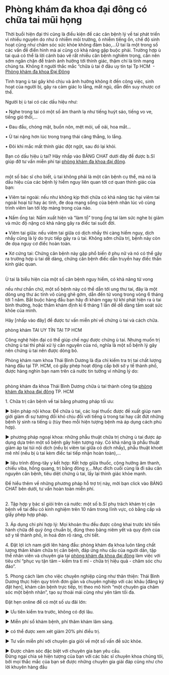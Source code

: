 <H1>Phòng khám đa khoa đại đông có chữa tai mũi họng</H1>

<p>Thời buổi hiện đại thì cũng là điều kiện để các căn bệnh lý về tai phát triển vì nhiều nguyên do như ô nhiễm môi trường, ô nhiễm tiếng ồn, chế độ sinh hoạt cũng như chăm sóc sức khỏe không đảm bảo,...Ù tai là một trong số các vấn đề điển hình mà ai cũng có khả năng gặp buộc phải. Trường hợp ù tai quá có thể là lời cảnh báo về rất nhiều căn bệnh nghiêm trọng, cần nên sớm ngăn chặn để tránh ảnh hưởng tới thính giác, thậm chí là tính mạng chúng ta. Không ít người thắc mắc &ldquo;chữa ù tai ở đâu uy tín tại Tp HCM &nbsp;- <a href="http://raovat.vnexpress.net/dich-vu/dich-vu-gia-dinh/phong-kham-da-khoa-dai-dong-lua-dao-bia-dat-687714.html">Phòng khám đa khoa Đại Đông</a></p>

<p>Tình trạng ù tai gây khó chịu và ảnh hưởng không ít đến công việc, sinh hoạt của người bị, gây ra cảm giác lo lắng, mất ngủ, dẫn đến suy nhược cơ thể.</p>

<p>Người bị ù tai có các dấu hiệu như:</p>

<p>&bull; Nghe trong tai có một số âm thanh lạ như tiếng huýt sáo, tiếng vo ve, tiếng gió thổi,...</p>

<p>&bull; Đau đầu, chóng mặt, buồn nôn, mệt mỏi, uể oải, hoa mắt...</p>

<p>&bull; Ù tai nặng hơn lúc trong trạng thái căng thẳng, lo lắng.</p>

<p>&bull; Đôi khi mắc mất thính giác đột ngột, sau đó lại khỏi.</p>

<p>Bạn có dấu hiệu ù tai? Hãy nhấp vào BẢNG CHAT dưới đây để được b.Sĩ giúp đỡ tư vấn miễn phí tại <a href="http://dakhoadaidong.vn/gioi-thieu-phong-kham-da-khoa-dai-dong.html">phòng khám đa khoa đại đông</a>.</p>

<p><br />
một số bác sĩ cho biết, ù tai không phải là một căn bệnh cụ thể, mà nó là dấu hiệu của các bệnh lý hiểm nguy liên quan tới cơ quan thính giác của bạn:</p>

<p>&diams; Viêm tai ngoài: nếu như không kịp thời chữa có khả năng tác hại viêm tai ngoài hoại tử hay ác tính, đe doạ mạng sống của bệnh nhân lúc vô cùng trình viêm lan tới lớp màng trong của não.</p>

<p>&diams; Nấm ống tai: Nấm xuất hiện và &ldquo;làm tổ&rdquo; trong ống tai làm sức nghe bị giảm và mức độ nặng có khả năng gây ra điếc tai suốt đời.</p>

<p>&diams; Viêm tai giữa: nếu viêm tai giữa có dịch nhầy thì càng hiểm nguy, dịch nhầy cũng là lý do trực tiếp gây ra ù tai. Không sớm chữa trị, bệnh này còn đe dọa nguy cơ điếc hoàn toàn.</p>

<p>&diams; Xơ cứng tai: Chứng căn bệnh này gặp phổ biến ở phụ nữ và nó có thể gây ra trường hợp ù tai dễ dàng, chứng căn bệnh điếc dẫn truyền hay điếc thần kinh giác quan.</p>

<p><br />
Ù tai là biểu hiện của một số căn bệnh nguy hiểm, có khả năng tử vong</p>

<p>nếu như chần chừ, một số bệnh này có thể dẫn tới ung thư tai, đây là một dòng ung thư ác tính vô cùng ghê gớm, dẫn đến tử vong trong vòng 6 tháng tới 1 năm. Bắt buộc hàng đầu bạn hãy đi khám ngay từ khi phát hiện ra ù tai bình thường, hoặc thăm khám định kì 6 tháng 1 lần để dễ dàng tầm soát sức khỏe của mình.</p>

<p>Hãy [nhấp vào đây] để được tư vấn miễn phí về chứng ù tai và cách chữa.</p>

<p>phòng khám TAI UY TÍN TẠI TP HCM</p>

<p>Công nghệ hiện đại có thể giúp chế ngự được chứng ù tai. Nhưng muốn trị chứng ù tai thì phải xử lý căn nguyên của nó, nghĩa là một số bệnh lý gây nên chứng ù tai nên được dòng bỏ.</p>

<p>Phòng khám nam khoa Thái Bình Dương là địa chỉ kiểm tra trị tai chất lượng hàng đầu tại TP. HCM, có giấy phép hoạt động cấp bởi sở y tế thành phố, được hàng nghìn bạn nam trên cả nước tin tưởng vì những lý do:</p>

<p><br />
phòng khám đa khoa Thái Bình Dương chữa ù tai thành công tịa <a href="http://plo.vn/suc-khoe/phong-kham-dai-dong-co-tot-khong-717706.html">phòng khám đa khoa đại đông</a>&nbsp;TP. HCM</p>

<p>1. Chữa trị căn bệnh về tai bằng phương pháp tối ưu:</p>

<p>► biện pháp nội khoa: Để chữa ù tai, các loại thuốc được đề xuất giúp nam giới giảm đi sự tương đối khó chịu đối với tiếng ù trong tai hay cắt đứt những bệnh lý sinh ra tiếng ù (tùy theo mỗi hiện tượng bệnh mà áp dụng cách phù hợp).</p>

<p>► phương pháp ngoại khoa: những phẫu thuật chữa trị chứng ù tai được áp dụng dựa trên một số bệnh gây hiện tượng này. Có khả năng là phẫu thuật giảm áp tai túi nội dịch (nếu bị viêm tai giữa có dịch nhầy), phẫu thuật khoét mê nhĩ (nếu bị ù tai kèm điếc tai tiếp nhận hoàn toàn),...</p>

<p>► liệu trình đông-tây y kết hợp: Kết hợp giữa thuốc, cộng hưởng âm thanh, chiếu viba, hồng quang, trị bằng đông y,...Mục đích cuối cùng là đi sâu căn nguyên căn bệnh, tiêu diệt chứng ù tai, lấy lại thính giác khỏe mạnh.</p>

<p>Để hiểu thêm về những phương pháp hỗ trợ trị này, mời bạn click vào BẢNG CHAT bên dưới, tư vấn hoàn toàn miễn phí.</p>

<p><br />
2. Tập hợp y bác sĩ giỏi trên cả nước: một số b.Sĩ phụ trách khám trị căn bệnh về tai đều có kinh nghiệm trên 10 năm trong lĩnh vực, có bằng cấp và giấy phép hợp pháp.</p>

<p>3. Áp dụng chi phí hợp lý: Mọi khoản thu đều được công khai trước khi tiến hành chữa để quý ông chuẩn bị, đúng theo bảng niêm yết và quy định của sở y tế thành phố, in hoá đơn rõ ràng, chi tiết.</p>

<p>4. Đặt lợi ích nam giới lên hàng đầu: phòng khám đa khoa luôn tăng chất lượng thăm khám chữa trị căn bệnh, đáp ứng nhu cầu của người dân, tập thể nhân viên và chuyên gia tại <a href="https://www.youtube.com/watch?v=4Ipub82_TLY">phòng khám đa khoa đại đông</a>&nbsp;làm việc với tiêu chí &ldquo;phục vụ tận tâm &ndash; kiểm tra tỉ mỉ - chữa trị hiệu quả - chăm sóc chu đáo&rdquo;.</p>

<p>5. Phong cách làm cho việc chuyên nghiệp cũng như thân thiện: Thái Bình Dương thực hiện quy trình đơn giản và chuyên nghiệp với các khâu [đăng ký đặt hẹn], khám căn bệnh trực tiếp, trị theo mô hình &ldquo;một chuyên gia chăm sóc một bệnh nhân&rdquo;, tạo sự thoải mái cũng như yên tâm tối đa.</p>

<p>Đặt hẹn online để có một số ưu đãi lớn:</p>

<p>► Ưu tiên kiểm tra trước, không có đợi lâu.</p>

<p>► Miễn phí sổ khám bệnh, phí thăm khám lâm sàng.</p>

<p>► có thể được xem xét giảm 20% phí điều trị.</p>

<p>► Tư vấn miễn phí với chuyên gia giỏi về một số vấn đề sức khỏe.</p>

<p>► Được chăm sóc đặc biệt với chuyên gia bạn yêu cầu.<br />
Đừng ngại chia sẻ hiện tượng của bạn với các bác sĩ chuyên khoa chúng tôi, bởi mọi thắc mắc của bạn sẽ được những chuyên gia giải đáp cũng như cho lời khuyên hàng đầu</p>
